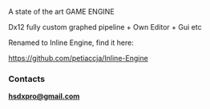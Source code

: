 A state of the art GAME ENGINE

Dx12 fully custom graphed pipeline + Own Editor + Gui etc

Renamed to Inline Engine, find it here:

https://github.com/petiaccja/Inline-Engine

### Contacts
**hsdxpro@gmail.com**
